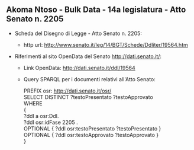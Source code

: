 ## Akoma Ntoso - Bulk Data - 14a legislatura - Atto Senato n. 2205 ##

* Scheda del Disegno di Legge - Atto Senato n. 2205:
	* http url: http://www.senato.it/leg/14/BGT/Schede/Ddliter/19564.htm

* Riferimenti al sito OpenData del Senato http://dati.senato.it/:
	* Link OpenData: http://dati.senato.it/ddl/19564
	* Query SPARQL per i documenti relativi all'Atto Senato:

        PREFIX osr: <http://dati.senato.it/osr/>  
		SELECT DISTINCT ?testoPresentato ?testoApprovato  
		WHERE  
		{  
		    ?ddl a osr:Ddl.  
		    ?ddl osr:idFase 2205 .  
		    OPTIONAL { ?ddl osr:testoPresentato ?testoPresentato }  
		    OPTIONAL { ?ddl osr:testoApprovato ?testoApprovato }  
		}
		